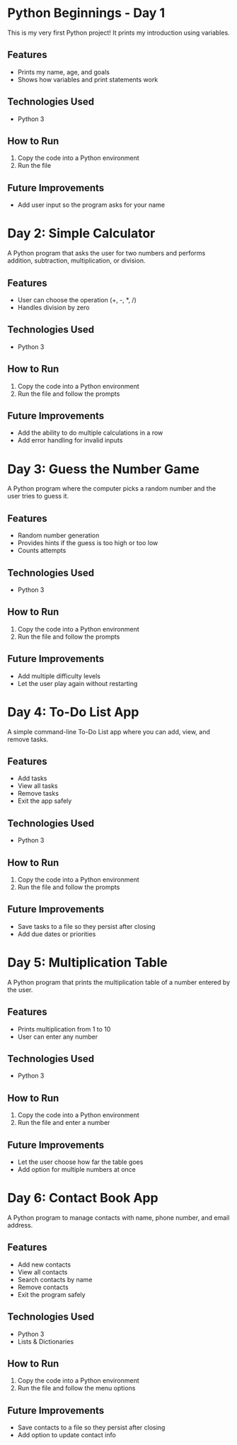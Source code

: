 # Python Beginnings - Day 1

This is my very first Python project! It prints my introduction using variables.

## Features
- Prints my name, age, and goals
- Shows how variables and print statements work

## Technologies Used
- Python 3

## How to Run
1. Copy the code into a Python environment
2. Run the file

## Future Improvements
- Add user input so the program asks for your name





  
# Day 2: Simple Calculator

A Python program that asks the user for two numbers and performs addition, subtraction, multiplication, or division.

## Features
- User can choose the operation (+, -, *, /)
- Handles division by zero

## Technologies Used
- Python 3

## How to Run
1. Copy the code into a Python environment
2. Run the file and follow the prompts

## Future Improvements
- Add the ability to do multiple calculations in a row
- Add error handling for invalid inputs




# Day 3: Guess the Number Game

A Python program where the computer picks a random number and the user tries to guess it.

## Features
- Random number generation
- Provides hints if the guess is too high or too low
- Counts attempts

## Technologies Used
- Python 3

## How to Run
1. Copy the code into a Python environment
2. Run the file and follow the prompts

## Future Improvements
- Add multiple difficulty levels
- Let the user play again without restarting

# Day 4: To-Do List App

A simple command-line To-Do List app where you can add, view, and remove tasks.

## Features
- Add tasks
- View all tasks
- Remove tasks
- Exit the app safely

## Technologies Used
- Python 3

## How to Run
1. Copy the code into a Python environment
2. Run the file and follow the prompts

## Future Improvements
- Save tasks to a file so they persist after closing
- Add due dates or priorities

# Day 5: Multiplication Table

A Python program that prints the multiplication table of a number entered by the user.

## Features
- Prints multiplication from 1 to 10
- User can enter any number

## Technologies Used
- Python 3

## How to Run
1. Copy the code into a Python environment
2. Run the file and enter a number

## Future Improvements
- Let the user choose how far the table goes
- Add option for multiple numbers at once

# Day 6: Contact Book App

A Python program to manage contacts with name, phone number, and email address.

## Features
- Add new contacts
- View all contacts
- Search contacts by name
- Remove contacts
- Exit the program safely

## Technologies Used
- Python 3
- Lists & Dictionaries

## How to Run
1. Copy the code into a Python environment
2. Run the file and follow the menu options

## Future Improvements
- Save contacts to a file so they persist after closing
- Add option to update contact info
